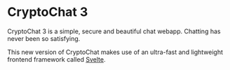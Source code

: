 # CryptoChat 3

CryptoChat 3 is a simple, secure and beautiful chat webapp. Chatting has never been so satisfying.

This new version of CryptoChat makes use of an ultra-fast and lightweight frontend framework called [Svelte](https://svelte.dev).